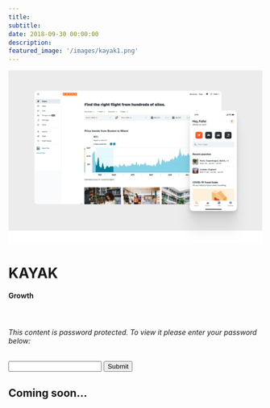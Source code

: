 ```yaml
---
title:
subtitle:
date: 2018-09-30 00:00:00
description:
featured_image: '/images/kayak1.png'
---
```

<div>
    <img src="/images/kayak2.png"/>
</div>

 <h1>KAYAK</h1>
 <h4>Growth</h4>

<br>

<script src="{{ '/js/password.js' }}"></script>
<div id="password-section" class="password-section">
    <h6 class="password-section-p">This content is password protected. To view it please enter your password below:</h6>
    <div class="password-section-content">
        <div class="input-group mb-3">
            <input id='password' class="form-control" type='password' />
            <button type="button" class="btn btn-outline-secondary password-section-button" onclick="canAccess()">
                Submit
            </button>
        </div>
    </div>
</div>

<div id="content-hide" class="display-none">
    <h2>Coming soon...</h2>
</div>
